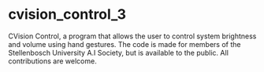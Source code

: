 # cvision_control_3
 CVision Control, a program that allows the user to control system brightness and volume using hand gestures. The code is made for members of the Stellenbosch University A.I Society, but is available to the public. All contributions are welcome.
